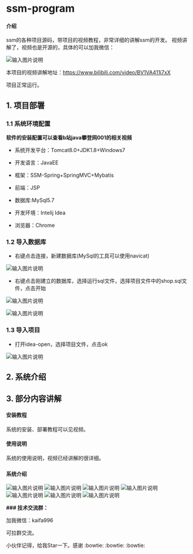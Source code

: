 # ssm-program

#### 介绍
ssm的各种项目源码，带项目的视频教程，非常详细的讲解ssm的开发。
视频讲解了，视频也是开源的，具体的可以加我微信：

![输入图片说明](https://images.gitee.com/uploads/images/2020/0810/111726_e7777c38_7604956.jpeg "1222.jpg")

本项目的视频讲解地址：https://www.bilibili.com/video/BV1VA411i7xX

项目正常运行。

## 1. 项目部署

### 1.1 系统环境配置

**软件的安装配置可以查看b站java攀登网001的相关视频**

* 系统开发平台：Tomcat8.0+JDK1.8+Windows7

* 开发语言：JavaEE

* 框架：SSM-Spring+SpringMVC+Mybatis

* 前端：JSP

* 数据库:MySql5.7

* 开发环境：Intelij Idea

* 浏览器：Chrome

### 1.2 导入数据库

* 右键点击连接，新建数据库(MySql的工具可以使用navicat)

![输入图片说明](https://images.gitee.com/uploads/images/2020/1224/175144_369e84e2_7604956.png "屏幕截图.png")

* 右键点击刚建立的数据库，选择运行sql文件，选择项目文件中的shop.sql文件，点击开始

![输入图片说明](https://images.gitee.com/uploads/images/2020/1224/175257_31ef2986_7604956.png "屏幕截图.png")

![输入图片说明](https://images.gitee.com/uploads/images/2020/1224/175314_c100adbd_7604956.png "屏幕截图.png")

### 1.3 导入项目

* 打开idea-open，选择项目文件，点击ok

![输入图片说明](https://images.gitee.com/uploads/images/2020/1224/175426_2afd1577_7604956.png "屏幕截图.png")





## 2. 系统介绍

## 3. 部分内容讲解

#### 安装教程

系统的安装、部署教程可以见视频。

#### 使用说明

系统的使用说明，视频已经讲解的很详细。
### 
#### 系统介绍


![输入图片说明](https://images.gitee.com/uploads/images/2020/0810/112133_7add9070_7604956.jpeg "7.jpg")
![输入图片说明](https://images.gitee.com/uploads/images/2020/0810/112146_e3620073_7604956.jpeg "8.jpg")
![输入图片说明](https://images.gitee.com/uploads/images/2020/0810/112155_99ed8b65_7604956.jpeg "9.jpg")
![输入图片说明](https://images.gitee.com/uploads/images/2020/0810/112203_6bff94e7_7604956.jpeg "10.jpg")
![输入图片说明](https://images.gitee.com/uploads/images/2020/0810/112213_2e90255f_7604956.jpeg "11.jpg")
![输入图片说明](https://images.gitee.com/uploads/images/2020/0810/112227_a15992f5_7604956.jpeg "12.jpg")
![输入图片说明](https://images.gitee.com/uploads/images/2020/0810/112236_4e203224_7604956.jpeg "143.jpg")

 **### 技术交流群：** 


加我微信：kaifa996

可拉群交流。

小伙伴记得，给我Star一下。感谢 :bowtie:  :bowtie:  :bowtie: 